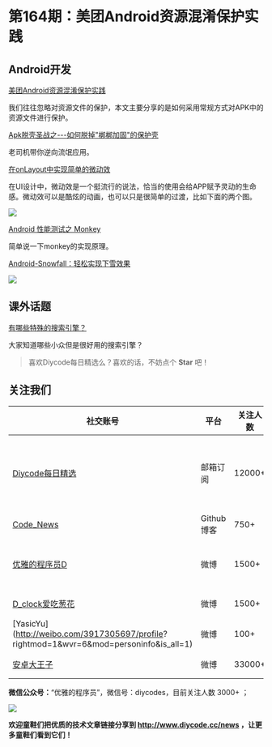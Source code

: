 # 第164期：美团Android资源混淆保护实践

## Android开发

[美团Android资源混淆保护实践](http://tech.meituan.com/mt-android-resource-obfuscation.html)

我们往往忽略对资源文件的保护，本文主要分享的是如何采用常规方式对APK中的资源文件进行保护。

[Apk脱壳圣战之---如何脱掉"梆梆加固"的保护壳](http://mp.weixin.qq.com/s/vjEi8Yh0A5flK4tH0iQzhg)

老司机带你逆向流氓应用。

[在onLayout中实现简单的微动效](http://www.jianshu.com/p/93463ab36df9)

在UI设计中，微动效是一个挺流行的说法，恰当的使用会给APP赋予灵动的生命感。微动效可以是酷炫的动画，也可以只是很简单的过渡，比如下面的两个图。

![](http://upload-images.jianshu.io/upload_images/2270777-9c2227c84a90879e?imageMogr2/auto-orient/strip)

[Android 性能测试之 Monkey](https://testerhome.com/topics/7266)

简单说一下monkey的实现原理。

[Android-Snowfall：轻松实现下雪效果](https://github.com/JetradarMobile/android-snowfall)

![](https://raw.githubusercontent.com/JetradarMobile/android-snowfall/master/art/hotellook-demo.gif)

## 课外话题

[有哪些特殊的搜索引擎？](https://www.zhihu.com/question/20251786)

大家知道哪些小众但是很好用的搜索引擎？

> 喜欢Diycode每日精选么？喜欢的话，不妨点个 **Star** 吧！

## 关注我们

| 社交账号  |  平台  | 关注人数 | 说明 |
| -------- | -------- | -------- | -------- |
| [Diycode每日精选](http://list.qq.com/cgi-bin/qf_invite?id=d469993d2c888e971c0fbb2309c4d84256968386b126b967)|   邮箱订阅  | 12000+ | 每日分享一次Android、iOS、Swfit技术干货  |
| [Code_News](https://github.com/DiyCodes/code_news) |    Github博客  |750+ | 每日邮件推送列表  |
| [优雅的程序员D](http://weibo.com/u/5891258264) |   微博  | 1500+ | 官方微博，每日分享开源信息  |
| [D_clock爱吃葱花](http://weibo.com/u/2480694892)  |   微博  | 1500+ | 日报发起人  |
|[YasicYu](http://weibo.com/3917305697/profile? rightmod=1&wvr=6&mod=personinfo&is_all=1)  |   微博  | 100+ | 日报发起人  |
|[安卓大王子](http://weibo.com/apkbus/)   |   微博  | 33000+ | 日报发起人  |

**微信公众号：**“优雅的程序员”，微信号：diycodes，目前关注人数 3000+ ；

![](http://upload-images.jianshu.io/upload_images/1846413-b42abfa70f909099.jpg?imageMogr2/auto-orient/strip%7CimageView2/2/w/1240)

**欢迎童鞋们把优质的技术文章链接分享到 http://www.diycode.cc/news ，让更多童鞋们看到它们！**
